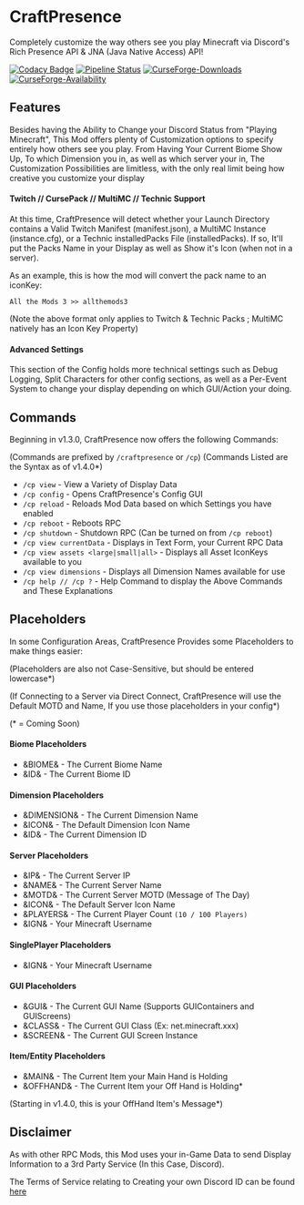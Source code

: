 # CraftPresence
Completely customize the way others see you play Minecraft via Discord's Rich Presence API & JNA (Java Native Access) API!

[![Codacy Badge](https://api.codacy.com/project/badge/Grade/af71fdc17825460abdfd562777ac5133)](https://www.codacy.com/app/CDAGaming/CraftPresence?utm_source=gitlab.com&amp;utm_medium=referral&amp;utm_content=CDAGaming/CraftPresence&amp;utm_campaign=Badge_Grade)
[![Pipeline Status](https://gitlab.com/CDAGaming/CraftPresence/badges/master/pipeline.svg)](https://gitlab.com/CDAGaming/CraftPresence/commits/master)
[![CurseForge-Downloads](http://cf.way2muchnoise.eu/full_297038_downloads.svg)](https://minecraft.curseforge.com/projects/craftpresence)
[![CurseForge-Availability](http://cf.way2muchnoise.eu/versions/For%20MC_297038_all.svg)](https://minecraft.curseforge.com/projects/craftpresence)

## Features
Besides having the Ability to Change your Discord Status from "Playing Minecraft",
This Mod offers plenty of Customization options to specify entirely how others see you play.
From Having Your Current Biome Show Up, To which Dimension you in, as well as which server your in,
The Customization Possibilities are limitless, with the only real limit being how creative you customize your display

#### Twitch // CursePack // MultiMC // Technic Support
At this time, CraftPresence will detect whether your Launch Directory contains a Valid Twitch Manifest (manifest.json), a MultiMC Instance (instance.cfg), or a Technic installedPacks File (installedPacks).
If so, It'll put the Packs Name in your Display as well as Show it's Icon (when not in a server).

As an example, this is how the mod will convert the pack name to an iconKey:

`All the Mods 3 >> allthemods3`

(Note the above format only applies to Twitch & Technic Packs ; MultiMC natively has an Icon Key Property)

#### Advanced Settings
This section of the Config holds more technical settings such as Debug Logging,
Split Characters for other config sections, as well as a Per-Event System to change
your display depending on which GUI/Action your doing.

## Commands
Beginning in v1.3.0, CraftPresence now offers the following Commands:

(Commands are prefixed by `/craftpresence` or `/cp`)
(Commands Listed are the Syntax as of v1.4.0*)

- `/cp view` - View a Variety of Display Data
- `/cp config` - Opens CraftPresence's Config GUI
- `/cp reload` - Reloads Mod Data based on which Settings you have enabled
- `/cp reboot` - Reboots RPC
- `/cp shutdown` - Shutdown RPC (Can be turned on from `/cp reboot`)
- `/cp view currentData` - Displays in Text Form, your Current RPC Data
- `/cp view assets <large|small|all>` - Displays all Asset IconKeys available to you
- `/cp view dimensions` - Displays all Dimension Names available for use
- `/cp help // /cp ?` - Help Command to display the Above Commands and These Explanations

## Placeholders
In some Configuration Areas, CraftPresence Provides some Placeholders to make things easier:

(Placeholders are also not Case-Sensitive, but should be entered lowercase*)

(If Connecting to a Server via Direct Connect, CraftPresence will use the Default MOTD and Name, If you use those placeholders in your config*)

(* = Coming Soon)

#### Biome Placeholders
- &BIOME& - The Current Biome Name
- &ID& - The Current Biome ID

#### Dimension Placeholders
- &DIMENSION& - The Current Dimension Name
- &ICON& - The Default Dimension Icon Name
- &ID& - The Current Dimension ID

#### Server Placeholders
- &IP& - The Current Server IP
- &NAME& - The Current Server Name
- &MOTD& - The Current Server MOTD (Message of The Day)
- &ICON& - The Default Server Icon Name
- &PLAYERS& - The Current Player Count `(10 / 100 Players)`
- &IGN& - Your Minecraft Username

#### SinglePlayer Placeholders
- &IGN& - Your Minecraft Username

#### GUI Placeholders
- &GUI& - The Current GUI Name (Supports GUIContainers and GUIScreens)
- &CLASS& - The Current GUI Class (Ex: net.minecraft.xxx)
- &SCREEN& - The Current GUI Screen Instance

#### Item/Entity Placeholders
- &MAIN& - The Current Item your Main Hand is Holding
- &OFFHAND& - The Current Item your Off Hand is Holding*

(Starting in v1.4.0, this is your OffHand Item's Message*)

## Disclaimer
As with other RPC Mods, this Mod uses your in-Game Data to send Display Information to a 3rd Party
Service (In this Case, Discord).

The Terms of Service relating to Creating your own Discord ID can be found [here](https://discordapp.com/developers/docs/legal)